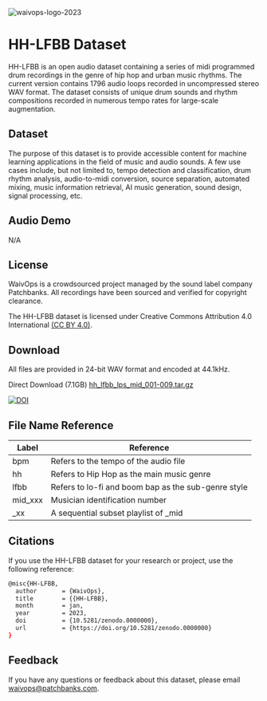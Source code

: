 
![waivops-logo-2023](https://user-images.githubusercontent.com/115654234/213008369-a3a3cc5b-498d-47ea-bd36-4569ce6c4e51.png)
# HH-LFBB Dataset
HH-LFBB is an open audio dataset containing a series of midi programmed drum recordings in the genre of hip hop and urban music rhythms. The current version contains 1796 audio loops recorded in uncompressed stereo WAV format. The dataset consists of unique drum sounds and rhythm compositions recorded in numerous tempo rates for large-scale augmentation.
## Dataset

The purpose of this dataset is to provide accessible content for machine learning applications in the field of music and audio sounds. A few use cases include, but not limited to, tempo detection and classification, drum rhythm analysis, audio-to-midi conversion, source separation, automated mixing, music information retrieval, AI music generation, sound design, signal processing, etc.


## Audio Demo

N/A


## License

WaivOps is a crowdsourced project managed by the sound label company Patchbanks. All recordings have been sourced and verified for copyright clearance.

The HH-LFBB dataset is licensed under Creative Commons Attribution 4.0 International [(CC BY 4.0)](https://creativecommons.org/licenses/by/4.0/).
## Download

All files are provided in 24-bit WAV format and encoded at 44.1kHz.

Direct Download (7.1GB) [hh_lfbb_lps_mid_001-009.tar.gz](https://linktodocumentation)

[![DOI](https://zenodo.org/badge/DOI/10.5281/zenodo.7523435.svg)](https://doi.org/10.5281/zenodo.7523435)
## File Name Reference

| Label             | Reference                                                                |
| ----------------- | ------------------------------------------------------------------ |
| bpm  |Refers to the tempo of the audio file|
| hh |Refers to Hip Hop as the main music genre|
| lfbb |Refers to lo-fi and boom bap as the sub-genre style|
| mid_xxx |Musician identification number|
| _xx |A sequential subset playlist of _mid|
## Citations

If you use the HH-LFBB dataset for your research or project, use the following reference:
```bash
@misc{HH-LFBB,
  author       = {WaivOps},
  title        = {{HH-LFBB},
  month        = jan,
  year         = 2023,
  doi          = {10.5281/zenodo.0000000},
  url          = {https://doi.org/10.5281/zenodo.0000000}
}
```


## Feedback

If you have any questions or feedback about this dataset, please email waivops@patchbanks.com.

